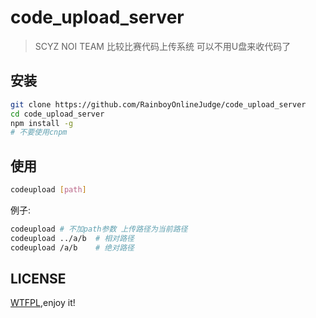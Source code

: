 # code_upload_server

 > SCYZ NOI TEAM 比较比赛代码上传系统
 > 可以不用U盘来收代码了

## 安装

```bash
git clone https://github.com/RainboyOnlineJudge/code_upload_server
cd code_upload_server
npm install -g
# 不要使用cnpm
```

## 使用

```bash
codeupload [path]
```

例子:

```bash
codeupload # 不加path参数 上传路径为当前路径
codeupload ../a/b  # 相对路径 
codeupload /a/b    # 绝对路径 
```

## LICENSE

[WTFPL](https://github.com/anak10thn/WTFPL),enjoy it!
